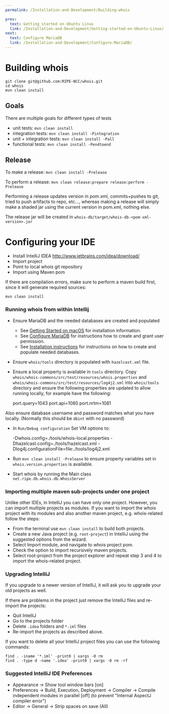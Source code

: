 ```yaml
---
permalink: /Installation-and-Development/Building-whois

prev:
  text: Getting started on Ubuntu Linux
  link: /Installation-and-Development/Getting-started-on-Ubuntu-Linux/
next:
  text: Configure MariaDB
  link: /Installation-and-Development/Configure-MariaDB/
---
```


# Building whois


    git clone git@github.com:RIPE-NCC/whois.git
    cd whois
    mvn clean install


## Goals

There are multiple goals for different types of tests

* unit tests: `mvn clean install`
* integration tests: `mvn clean install -Pintegration`
* unit + integration tests: `mvn clean install -Pall`
* functional tests: `mvn clean install -Pendtoend`

## Release

To make a release: `mvn clean install -Prelease`

To perform a release: `mvn clean release:prepare release:perform -Prelease`

Performing a release updates version in pom.xml, commits+pushes to git, tried to push artifacts to repo, etc..., whereas making a release will simply make a shaded jar using the current version in pom.xml, nothing else.

The release jar will be created in `whois-db/target/whois-db-<pom-xml-version>.jar`

# Configuring your IDE

* Install IntelliJ IDEA http://www.jetbrains.com/idea/download/
* Import project
* Point to local whois git repository
* Import using Maven pom

If there are compilation errors, make sure to perform a maven build first, since it will generate required sources:

    mvn clean install


### Running whois from within Intellij

- Ensure MariaDB and the needed databases are created and populated
  - See [Getting Started on macOS](../Installation-and-Development/Getting-started-on-macOS/#getting-started-on-macos) for installation information.
  - See [Configure MariaDB](../Installation-and-Development/Configure-MariaDB/#configure-mariadb) for instructions how to create and grant user permission.
  - See [Installation instructions](../Installation-and-Development/Installation-instructions/#installation-instructions) for instructions on how to create and populate needed databases.
- Ensure `whois/tools` directory is populated with `hazelcast.xml` file.
- Ensure a local property is available in `tools` directory. Copy `whois/whois-commons/src/test/resources/whois.properties` and `whois/whois-commons/src/test/resources/log4j2.xml` into `whois/tools` directory and ensure the following properties are updated to allow running locally, for example have the following:

    port.query=1043
    port.api=1080
    port.nrtm=1081

Also ensure database username and password matches what you have locally. (Normally this should be `dbint` with no password)

- In `Run/Debug configuration` Set VM options to:

    -Dwhois.config=./tools/whois-local.properties
    -Dhazelcast.config=./tools/hazelcast.xml
    -Dlog4j.configurationFile=file:./tools/log4j2.xml

- Run `mvn clean install -Prelease` to ensure property variables set in `whois.version.properties` is available.
- Start whois by running the Main class `net.ripe.db.whois.db.WhoisServer`

### Importing multiple maven sub-projects under one project
Unlike other IDEs, in IntelliJ you can have only one project. However, you can import multiple projects as modules. If you want to import the whois project with its modules and also another maven project, e.g. whois-related follow the steps:   
* From the terminal use `mvn clean install` to build both projects.
* Create a new Java project (e.g. `root-project`) in IntelliJ using the suggested options from the wizard.
* Select Import module, and navigate to whois project pom.
* Check the option to import recursively maven projects.
* Select root-project from the project explorer and repeat step 3 and 4 to import the whois-related project.

### Upgrading IntelliJ
If you upgrade to a newer version of IntelliJ, it will ask you to upgrade your old projects as well.

If there are problems in the project just remove the IntelliJ files and re-import the projects:
* Quit IntelliJ
* Go to the projects folder
* Delete `.idea` folders and `*.iml` files
* Re-import the projects as described above. 

If you want to delete all your IntelliJ project files you can use the following commands:

    find . -iname '*.iml' -print0 | xargs -0 rm
    find . -type d -name '.idea' -print0 | xargs -0 rm -rf


### Suggested IntelliJ IDE Preferences

* Appearance -> Show tool window bars \[on\]
* Preferences -> Build, Execution, Deployment -> Compiler -> Compile independent modules in parallel \[off\] (to prevent "Internal AspectJ compiler error")
* Editor -> General -> Strip spaces on save (All)
